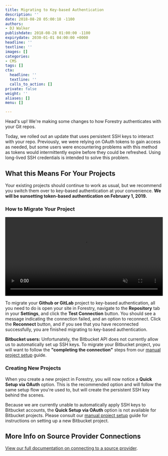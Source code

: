 ```yaml
---
title: Migrating to Key-based Authentication
description: ''
date: 2018-08-28 05:00:18 -1100
authors:
- DJ Walker
publishdate: 2018-08-28 01:00:00 -1100
expirydate: 2030-01-01 04:00:00 +0000
headline: ''
textline: ''
images: []
categories:
- CMS
tags: []
cta:
  headline: ''
  textline: ''
  calls_to_action: []
private: false
weight: ''
aliases: []
menu: []

---
```

Head's up! We're making some changes to how Forestry authenticates with your Git repos.

Today, we rolled out an update that uses persistent SSH keys to interact with your repo. Previously, we were relying on OAuth tokens to gain access as needed, but some users were encountering problems with this method as tokens would intermittently expire before they could be refreshed. Using long-lived SSH credentials is intended to solve this problem.

## What this Means For Your Projects

Your existing projects should continue to work as usual, but we recommend you switch them over to key-based authentication at your convenience. **We will be sunsetting token-based authentication on February 1, 2019.**

### How to Migrate Your Project

<video playsinline autoplay muted loop width="100%" controls>
  <source src="/video/reconnectrepo.mp4" type="video/mp4">
  <source src="/video/reconnectrepo.webm" type="video/webm">
Your browser does not support the video tag.
</video>

To migrate your **Github or GitLab** project to key-based authentication, all you need to do is open your site in Forestry, navigate to the **Repository** tab in your **Settings**, and click the **Test Connection** button. You should see a message indicating the connection failed, and an option to reconnect. Click the **Reconnect** button, and if you see that you have reconnected successfully, you are finished migrating to key-based authentication.

**Bitbucket users:** Unfortunately, the Bitbucket API does not currently allow us to automatically set up SSH keys. To migrate your Bitbucket project, you will want to follow the **"completing the connection"** steps from our [manual project setup](/docs/git-sync/manual-setup#completing-the-connection) guide.

### Creating New Projects

When you create a new project in Forestry, you will now notice a **Quick Setup via OAuth** option. This is the recommended option and will follow the same setup flow you're used to, but will create the persistent SSH key behind the scenes.

Because we are currently unable to automatically apply SSH keys to Bitbucket accounts, the **Quick Setup via OAuth** option is not available for Bitbucket projects. Please consult our [manual project setup](/docs/git-sync/manual-setup/) guide for instructions on setting up a new Bitbucket project.

## More Info on Source Provider Connections

[View our full documentation on connecting to a source provider](/docs/git-sync/).